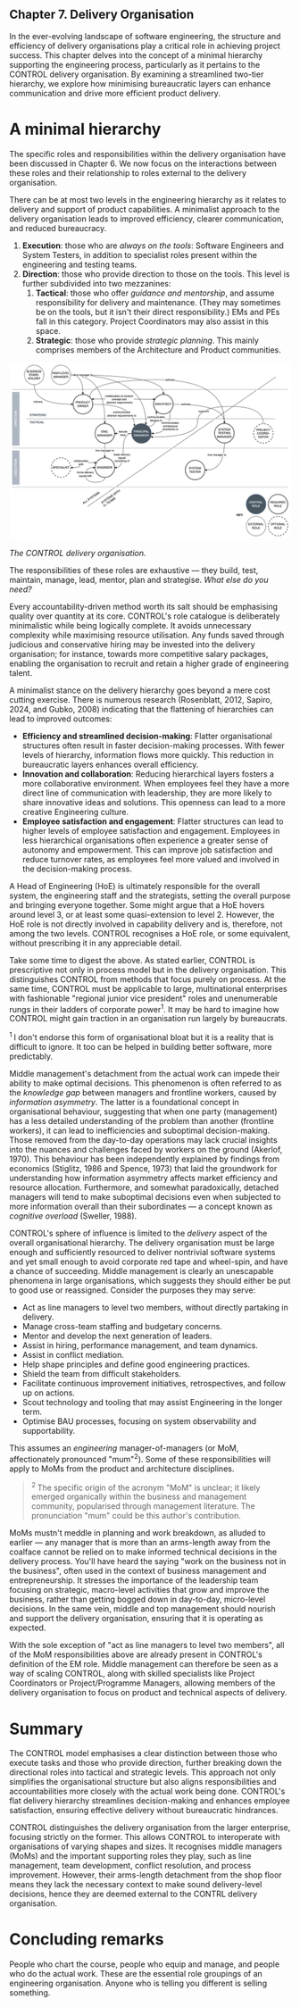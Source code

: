 Chapter 7. Delivery Organisation
---
In the ever-evolving landscape of software engineering, the structure and efficiency of delivery organisations play a critical role in achieving project success. This chapter delves into the concept of a minimal hierarchy supporting the engineering process, particularly as it pertains to the CONTROL delivery organisation. By examining a streamlined two-tier hierarchy, we explore how minimising bureaucratic layers can enhance communication and drive more efficient product delivery.

# A minimal hierarchy
The specific roles and responsibilities within the delivery organisation have been discussed in Chapter 6. We now focus on the interactions between these roles and their relationship to roles external to the delivery organisation.

There can be at most two levels in the engineering hierarchy as it relates to delivery and support of product capabilities. A minimalist approach to the delivery organisation leads to improved efficiency, clearer communication, and reduced bureaucracy.

1. **Execution**: those who are _always on the tools_: Software Engineers and System Testers, in addition to specialist roles present within the engineering and testing teams.
2. **Direction**: those who provide direction to those on the tools. This level is further subdivided into two mezzanines:
    1. **Tactical**: those who offer _guidance and mentorship_, and assume responsibility for delivery and maintenance. (They may sometimes be on the tools, but it isn't their direct responsibility.) EMs and PEs fall in this category. Project Coordinators may also assist in this space.
    2. **Strategic**: those who provide _strategic planning_. This mainly comprises members of the Architecture and Product communities.

![Delivery organisation](images/diagrams-org-model.png)

_The CONTROL delivery organisation._

The responsibilities of these roles are exhaustive — they build, test, maintain, manage, lead, mentor, plan and strategise. _What else do you need?_ 

Every accountability-driven method worth its salt should be emphasising quality over quantity at its core. CONTROL's role catalogue is deliberately minimalistic while being logically complete. It avoids unnecessary complexity while maximising resource utilisation. Any funds saved through judicious and conservative hiring may be invested into the delivery organisation; for instance, towards more competitive salary packages, enabling the organisation to recruit and retain a higher grade of engineering talent.

A minimalist stance on the delivery hierarchy goes beyond a mere cost cutting exercise. There is numerous research (Rosenblatt, 2012, Sapiro, 2024, and Gubko, 2008) indicating that the flattening of hierarchies can lead to improved outcomes:

* **Efficiency and streamlined decision-making**: Flatter organisational structures often result in faster decision-making processes. With fewer levels of hierarchy, information flows more quickly. This reduction in bureaucratic layers enhances overall efficiency​.
* **Innovation and collaboration**: Reducing hierarchical layers fosters a more collaborative environment. When employees feel they have a more direct line of communication with leadership, they are more likely to share innovative ideas and solutions. This openness can lead to a more creative Engineering culture​.
* **Employee satisfaction and engagement**: Flatter structures can lead to higher levels of employee satisfaction and engagement. Employees in less hierarchical organisations often experience a greater sense of autonomy and empowerment. This can improve job satisfaction and reduce turnover rates, as employees feel more valued and involved in the decision-making process​.

A Head of Engineering (HoE) is ultimately responsible for the overall system, the engineering staff and the strategists, setting the overall purpose and bringing everyone together. Some might argue that a HoE hovers around level 3, or at least some quasi-extension to level 2. However, the HoE role is not directly involved in capability delivery and is, therefore, not among the two levels. CONTROL recognises a HoE role, or some equivalent, without prescribing it in any appreciable detail.

Take some time to digest the above. As stated earlier, CONTROL is prescriptive not only in process model but in the delivery organisation. This distinguishes CONTROL from methods that focus purely on process. At the same time, CONTROL must be applicable to large, multinational enterprises with fashionable "regional junior vice president" roles and unenumerable rungs in their ladders of corporate power<sup>1</sup>. It may be hard to imagine how CONTROL might gain traction in an organisation run largely by bureaucrats.

<sup>1 </sup>I don't endorse this form of organisational bloat but it is a reality that is difficult to ignore. It too can be helped in building better software, more predictably.

Middle management's detachment from the actual work can impede their ability to make optimal decisions. This phenomenon is often referred to as the _knowledge gap_ between managers and frontline workers, caused by _information asymmetry_. The latter is a foundational concept in organisational behaviour, suggesting that when one party (management) has a less detailed understanding of the problem than another (frontline workers), it can lead to inefficiencies and suboptimal decision-making. Those removed from the day-to-day operations may lack crucial insights into the nuances and challenges faced by workers on the ground (Akerlof, 1970). This behaviour has been independently explained by findings from economics (Stiglitz, 1986 and Spence, 1973) that laid the groundwork for understanding how information asymmetry affects market efficiency and resource allocation. Furthermore, and somewhat paradoxically, detached managers will tend to make suboptimal decisions even when subjected to more information overall than their subordinates — a concept known as _cognitive overload_ (Sweller, 1988).

CONTROL's sphere of influence is limited to the _delivery_ aspect of the overall organisational hierarchy. The delivery organisation must be large enough and sufficiently resourced to deliver nontrivial software systems and yet small enough to avoid corporate red tape and wheel-spin, and have a chance of succeeding. Middle management is clearly an unescapable phenomena in large organisations, which suggests they should either be put to good use or reassigned. Consider the purposes they may serve:

* Act as line managers to level two members, without directly partaking in delivery.
* Manage cross-team staffing and budgetary concerns.
* Mentor and develop the next generation of leaders.
* Assist in hiring, performance management, and team dynamics.
* Assist in conflict mediation. 
* Help shape principles and define good engineering practices. 
* Shield the team from difficult stakeholders.
* Facilitate continuous improvement initiatives, retrospectives, and follow up on actions.
* Scout technology and tooling that may assist Engineering in the longer term.
* Optimise BAU processes, focusing on system observability and supportability.

This assumes an _engineering_ manager-of-managers (or MoM, affectionately pronounced "mum"<sup>2</sup>). Some of these responsibilities will apply to MoMs from the product and architecture disciplines.

><sup>2 </sup>The specific origin of the acronym "MoM" is unclear; it likely emerged organically within the business and management community, popularised through management literature. The pronunciation "mum" could be this author's contribution.

MoMs mustn't meddle in planning and work breakdown, as alluded to earlier — any manager that is more than an arms-length away from the coalface cannot be relied on to make informed technical decisions in the delivery process. You'll have heard the saying "work on the business not in the business", often used in the context of business management and entrepreneurship. It stresses the importance of the leadership team focusing on strategic, macro-level activities that grow and improve the business, rather than getting bogged down in day-to-day, micro-level decisions. In the same vein, middle and top management should nourish and support the delivery organisation, ensuring that it is operating as expected.

With the sole exception of "act as line managers to level two members", all of the MoM responsibilities above are already present in CONTROL's definition of the EM role. Middle management can therefore be seen as a way of scaling CONTROL, along with skilled specialists like Project Coordinators or Project/Programme Managers, allowing members of the delivery organisation to focus on product and technical aspects of delivery.

# Summary
The CONTROL model emphasises a clear distinction between those who execute tasks and those who provide direction, further breaking down the directional roles into tactical and strategic levels. This approach not only simplifies the organisational structure but also aligns responsibilities and accountabilities more closely with the actual work being done. CONTROL's flat delivery hierarchy streamlines decision-making and enhances employee satisfaction, ensuring effective delivery without bureaucratic hindrances.

CONTROL distinguishes the delivery organisation from the larger enterprise, focusing strictly on the former. This allows CONTROL to interoperate with organisations of varying shapes and sizes. It recognises middle managers (MoMs) and the important supporting roles they play, such as line management, team development, conflict resolution, and process improvement. However, their arms-length detachment from the shop floor means they lack the necessary context to make sound delivery-level decisions, hence they are deemed external to the CONTRL delivery organisation.

# Concluding remarks
People who chart the course, people who equip and manage, and people who do the actual work. These are the essential role groupings of an engineering organisation. Anyone who is telling you different is selling something.
